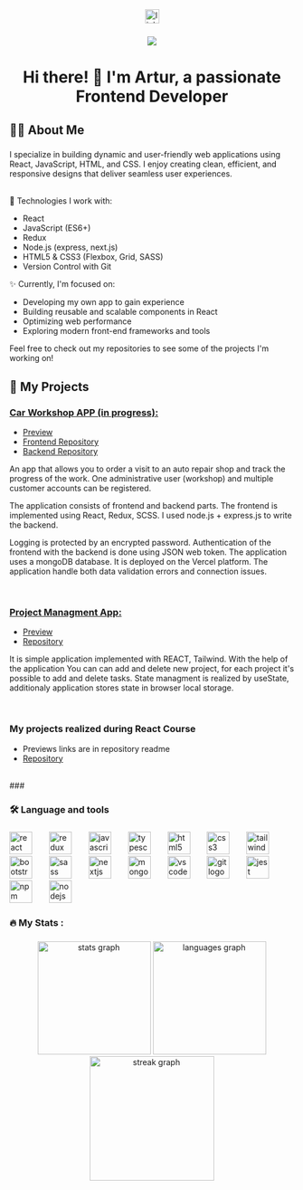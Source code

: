 <div align="center">
  <a href="https://www.linkedin.com/in/artur-czerwiak-368788318" target="_blank">
    <img src="https://img.shields.io/static/v1?message=LinkedIn&logo=linkedin&label=&color=0077B5&logoColor=white&labelColor=&style=for-the-badge" height="25" alt="linkedin logo"  />
  </a>
</div>

###

<div align="center">
  <img src="https://visitor-badge.laobi.icu/badge?page_id=ArturDevCraft.ArturDevCraft&"  />
</div>

###

<h1 align="center">Hi there! 👋 I'm Artur, a passionate Frontend Developer</h1>

###

<h2 align="left">👩‍💻  About Me</h2>

###

<p align="left">
I specialize in building dynamic and user-friendly web applications using React, JavaScript, HTML, and CSS. I enjoy creating clean, efficient, and responsive designs that deliver seamless user experiences.<br><br>

🔧 Technologies I work with:

<ul>
<li>React</li>
<li>JavaScript (ES6+)</li>
<li>Redux</li>
<li>Node.js (express, next.js)</li>
<li>HTML5 & CSS3 (Flexbox, Grid, SASS)</li>
<li>Version Control with Git</li>
</ul>

✨ Currently, I'm focused on:

<ul>
<li>Developing my own app to gain experience</li>
<li>Building reusable and scalable components in React</li>
<li>Optimizing web performance</li>
<li>Exploring modern front-end frameworks and tools</li>
</ul>
Feel free to check out my repositories to see some of the projects I'm working on!

 </p>

###

<h2 align="left">💼 My Projects</h2>

###

<h3 align="left"><u>Car Workshop APP (in progress):</u></h3>
  <ul>
  <li><a href="https://workshop-frontend-woad.vercel.app/">Preview</a> </li>
  <li><a href="https://github.com/ArturDevCraft/carWorkshop-frontend">Frontend Repository</a></li>
  <li><a href="https://github.com/ArturDevCraft/carWorkshop-backend">Backend Repository</a></li>
  </ul>
<p>
An app that allows you to order a visit to an auto repair shop and track the progress of the work. 
One administrative user (workshop) and multiple customer accounts can be registered. </p>
<p>
The application consists of frontend and backend parts. The frontend is implemented using React, Redux, SCSS. I used node.js + express.js to write the backend.
</p>
<p>
Logging is protected by an encrypted password. Authentication of the frontend with the backend is done using JSON web token. The application uses a mongoDB database. It is deployed on the Vercel platform. The application handle both data validation errors and connection issues. 
</p>

<br>

<h3 align="left"><u>Project Managment App:</u></h3>
<ul>
<li><a href="https://react-course-project-6.vercel.app/">Preview</a></li>
<li><a href= "https://github.com/ArturDevCraft/React_Course-Project_6">Repository</a></li>
</ul>
<p>
It is simple application implemented with REACT, Tailwind. With the help of the application You can can add and delete new project, for each project it's possible to add and delete tasks. State managment is realized by useState, additionaly application stores state in browser local storage. 
</p>

<br>
<h3 align="left">My projects realized during React Course</h3>
<ul>
<li>Previews links are in repository readme</li>
<li><a href= "https://github.com/ArturDevCraft/React-Course">Repository</a></li>
</ul>
<br>
###

<h3 align="left">🛠 Language and tools</h3>

###

<div align="left">
  <img src="https://cdn.jsdelivr.net/gh/devicons/devicon/icons/react/react-original.svg" height="40" alt="react logo"  />
  <img width="22" />
  <img src="https://cdn.jsdelivr.net/gh/devicons/devicon/icons/redux/redux-original.svg" height="40" alt="redux logo"  />
  <img width="22" />
  <img src="https://cdn.jsdelivr.net/gh/devicons/devicon/icons/javascript/javascript-original.svg" height="40" alt="javascript logo"  />
  <img width="22" />
  <img src="https://cdn.jsdelivr.net/gh/devicons/devicon/icons/typescript/typescript-original.svg" height="40" alt="typescript logo"  />
  <img width="22" />
  <img src="https://cdn.jsdelivr.net/gh/devicons/devicon/icons/html5/html5-original.svg" height="40" alt="html5 logo"  />
  <img width="22" />
  <img src="https://cdn.jsdelivr.net/gh/devicons/devicon/icons/css3/css3-original.svg" height="40" alt="css3 logo"  />
  <img width="22" />
  <img src="https://cdn.jsdelivr.net/gh/devicons/devicon/icons/tailwindcss/tailwindcss-original-wordmark.svg" height="40" alt="tailwindcss logo"  />
  <img width="22" />
  <img src="https://cdn.jsdelivr.net/gh/devicons/devicon/icons/bootstrap/bootstrap-original.svg" height="40" alt="bootstrap logo"  />
  <img width="22" />
  <img src="https://cdn.jsdelivr.net/gh/devicons/devicon/icons/sass/sass-original.svg" height="40" alt="sass logo"  />
  <img width="22" />
  <img src="https://cdn.jsdelivr.net/gh/devicons/devicon/icons/nextjs/nextjs-original.svg" height="40" alt="nextjs logo"  />
  <img width="22" />
  <img src="https://cdn.jsdelivr.net/gh/devicons/devicon/icons/mongodb/mongodb-original.svg" height="40" alt="mongodb logo"  />
  <img width="22" />
  <img src="https://cdn.jsdelivr.net/gh/devicons/devicon/icons/vscode/vscode-original.svg" height="40" alt="vscode logo"  />
  <img width="22" />
  <img src="https://cdn.jsdelivr.net/gh/devicons/devicon/icons/git/git-original.svg" height="40" alt="git logo"  />
  <img width="22" />
  <img src="https://cdn.jsdelivr.net/gh/devicons/devicon/icons/jest/jest-plain.svg" height="40" alt="jest logo"  />
  <img width="22" />
  <img src="https://cdn.jsdelivr.net/gh/devicons/devicon/icons/npm/npm-original-wordmark.svg" height="40" alt="npm logo"  />
  <img width="22" />
  <img src="https://cdn.jsdelivr.net/gh/devicons/devicon/icons/nodejs/nodejs-original.svg" height="40" alt="nodejs logo"  />
</div>

###

<h3 align="left">🔥   My Stats :</h3>

###

<div align="center">
  <img src="https://github-readme-stats.vercel.app/api?username=ArturDevCraft&hide_title=false&hide_rank=true&show_icons=true&include_all_commits=true&count_private=true&disable_animations=false&theme=gruvbox&locale=en&hide_border=true&order=1" height="200" alt="stats graph"  />
  <img src="https://github-readme-stats.vercel.app/api/top-langs?username=ArturDevCraft&locale=en&hide_title=false&layout=compact&card_width=320&langs_count=6&theme=gruvbox&hide_border=true&order=2" height="200" alt="languages graph"  />
  <img src="https://streak-stats.demolab.com?user=ArturDevCraft&locale=en&mode=weekly&theme=gruvbox&hide_border=true&border_radius=5&order=3" height="220" alt="streak graph"  />
</div>

###
